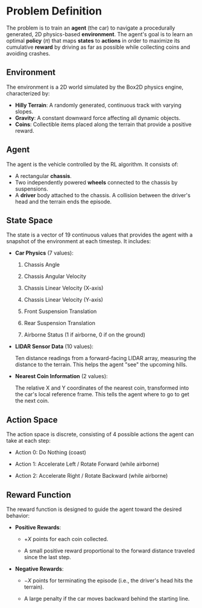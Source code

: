 # Problem Definition
The problem is to train an **agent** (the car) to navigate a procedurally generated, 2D physics-based **environment**. The agent's goal is to learn an optimal **policy** ($\pi$) that maps **states** to **actions** in order to maximize its cumulative **reward** by driving as far as possible while collecting coins and avoiding crashes.

## Environment
The environment is a 2D world simulated by the Box2D physics engine, characterized by:

- **Hilly Terrain**: A randomly generated, continuous track with varying slopes.
- **Gravity**: A constant downward force affecting all dynamic objects.
- **Coins**: Collectible items placed along the terrain that provide a positive reward.

## Agent
The agent is the vehicle controlled by the RL algorithm. It consists of:

- A rectangular **chassis**.
- Two independently powered **wheels** connected to the chassis by suspensions.
- A **driver** body attached to the chassis. A collision between the driver's head and the terrain ends the episode.

## State Space
The state is a vector of 19 continuous values that provides the agent with a snapshot of the environment at each timestep. It includes:

- **Car Physics** (7 values):

    1. Chassis Angle

    2. Chassis Angular Velocity

    3. Chassis Linear Velocity (X-axis)

    4. Chassis Linear Velocity (Y-axis)

    5. Front Suspension Translation

    6. Rear Suspension Translation

    7. Airborne Status (1 if airborne, 0 if on the ground)

- **LIDAR Sensor Data** (10 values):

    Ten distance readings from a forward-facing LIDAR array, measuring the distance to the terrain. This helps the agent "see" the upcoming hills.

- **Nearest Coin Information** (2 values):

    The relative X and Y coordinates of the nearest coin, transformed into the car's local reference frame. This tells the agent where to go to get the next coin.

## Action Space
The action space is discrete, consisting of 4 possible actions the agent can take at each step:

- Action 0: Do Nothing (coast)

- Action 1: Accelerate Left / Rotate Forward (while airborne)

- Action 2: Accelerate Right / Rotate Backward (while airborne)


## Reward Function
The reward function is designed to guide the agent toward the desired behavior:

- **Positive Rewards**:

    - +$X$ points for each coin collected.

    - A small positive reward proportional to the forward distance traveled since the last step.

- **Negative Rewards**:

    - $-X$ points for terminating the episode (i.e., the driver's head hits the terrain).

    - A large penalty if the car moves backward behind the starting line.